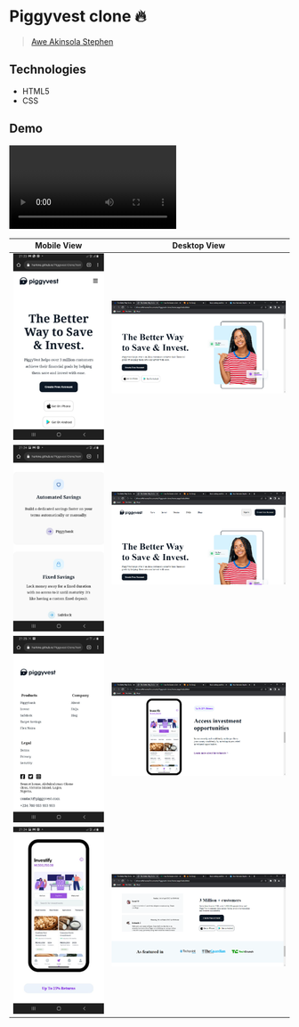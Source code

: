 # Piggyvest clone 🔥 
> [Awe Akinsola Stephen](https://ng.linkedin.com/in/awe-akinsola-stephen-b77254199)

## Technologies
- HTML5
- CSS

## Demo
<video src='WhatsApp Video 2022-05-01 at 9.38.33 PM.mp4'></video>

| Mobile View  | Desktop View |
| ------------ | -----------  |
| ![Mobile View 1](WhatsApp%20Image%202022-05-01%20at%209.35.04%20PM%20(1).jpeg) | ![Desktop View 1](The%20Better%20Way%20To%20Save%20%26%20Invest%20Online%20-%20PiggyVest%20-%20Google%20Chrome%205_1_2022%209_21_26%20PM.png) |
| ![Mobile View 2](WhatsApp%20Image%202022-05-01%20at%209.35.04%20PM.jpeg) | ![Desktop View 2](The%20Better%20Way%20To%20Save%20%26%20Invest%20Online%20-%20PiggyVest%20-%20Google%20Chrome%205_1_2022%209_22_01%20PM.png) |
| ![Mobile View 3](WhatsApp%20Image%202022-05-01%20at%209.38.34%20PM%20(1).jpeg) | ![Desktop View 3](The%20Better%20Way%20To%20Save%20%26%20Invest%20Online%20-%20PiggyVest%20-%20Google%20Chrome%205_1_2022%209_22_22%20PM.png)|
| ![Mobile View 4](WhatsApp%20Image%202022-05-01%20at%209.38.34%20PM.jpeg) | ![Desktop View 4](The%20Better%20Way%20To%20Save%20%26%20Invest%20Online%20-%20PiggyVest%20-%20Google%20Chrome%205_1_2022%209_22_46%20PM.png) |

